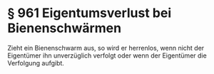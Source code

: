 # § 961 Eigentumsverlust bei Bienenschwärmen
Zieht ein Bienenschwarm aus, so wird er herrenlos, wenn nicht der Eigentümer ihn unverzüglich verfolgt oder wenn der Eigentümer die Verfolgung aufgibt.